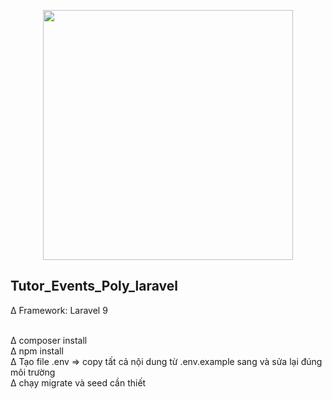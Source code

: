 <p align="center"><img src="https://upload.wikimedia.org/wikipedia/commons/2/20/FPT_Polytechnic.png" width="400"></p>

## Tutor_Events_Poly_laravel

∆ Framework: Laravel 9<br>

<br>∆ composer install
<br>∆ npm install
<br>∆ Tạo file .env => copy tất cả nội dung từ .env.example sang và sửa lại đúng môi trường
<br>∆ chạy migrate và seed cần thiết
